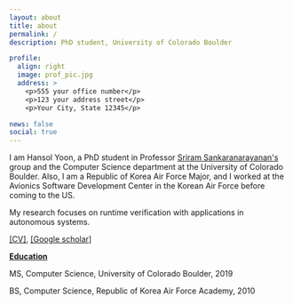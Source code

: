 ```yaml
---
layout: about
title: about
permalink: /
description: PhD student, University of Colorado Boulder

profile:
  align: right
  image: prof_pic.jpg
  address: >
    <p>555 your office number</p>
    <p>123 your address street</p>
    <p>Your City, State 12345</p>

news: false
social: true
---
```


  I am Hansol Yoon, a PhD student in Professor [Sriram Sankaranarayanan's](https://www.cs.colorado.edu/~srirams/) group and the Computer Science department at the University of Colorado Boulder.
  Also, I am a Republic of Korea Air Force Major, and I worked at the Avionics Software Development Center in the Korean Air Force before coming to the US.
  
  My research focuses on runtime verification with applications in autonomous systems.
  
  [[CV]](files/CV.pdf), [[Google scholar]](https://scholar.google.com/citations?user=ANpYU9oAAAAJ&hl=en)
  
  **<u>Education</u>**
  
  MS, Computer Science, University of Colorado Boulder, 2019

  BS, Computer Science, Republic of Korea Air Force Academy, 2010
  
<!-- Write your biography here. Tell the world about yourself. Link to your favorite [subreddit](http://reddit.com){:target="\_blank"}. You can put a picture in, too. The code is already in, just name your picture `prof_pic.jpg` and put it in the `img/` folder.

Put your address / P.O. box / other info right below your picture. You can also disable any these elements by editing `profile` property of the YAML header of your `_pages/about.md`. Edit `_bibliography/papers.bib` and Jekyll will render your [publications page](/al-folio/publications/) automatically.

Link to your social media connections, too. This theme is set up to use [Font Awesome icons](http://fortawesome.github.io/Font-Awesome/){:target="\_blank"} and [Academicons](https://jpswalsh.github.io/academicons/){:target="\_blank"}, like the ones below. Add your Facebook, Twitter, LinkedIn, Google Scholar, or just disable all of them.
 -->
